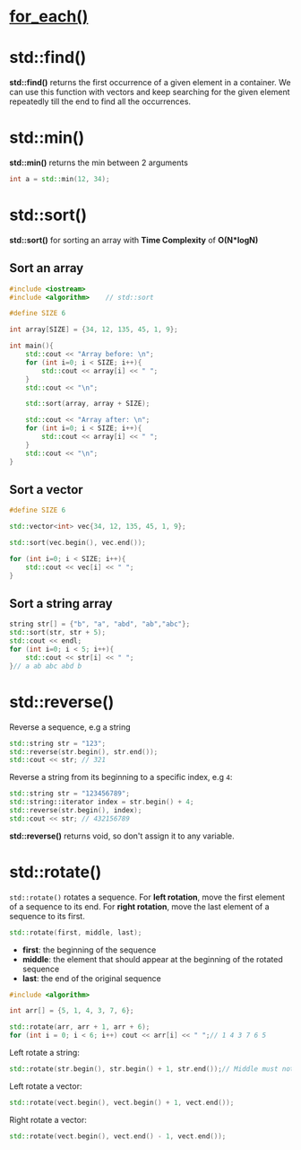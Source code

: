 # [for_each()](https://github.com/TranPhucVinh/Cplusplus/tree/master/Introduction/Function#for_each)

# std::find()
**std::find()** returns the first occurrence of a given element in a container. We can use this function with vectors and keep searching for the given element repeatedly till the end to find all the occurrences.
# std::min()
**std::min()** returns the min between 2 arguments
```cpp
int a = std::min(12, 34);
```
# std::sort()
**std::sort()** for sorting an array with **Time Complexity** of **O(N*logN)**

## Sort an array
```cpp
#include <iostream>
#include <algorithm>    // std::sort

#define SIZE 6

int array[SIZE] = {34, 12, 135, 45, 1, 9};

int main(){
    std::cout << "Array before: \n";
    for (int i=0; i < SIZE; i++){
		std::cout << array[i] << " ";
	}
    std::cout << "\n";

	std::sort(array, array + SIZE);

    std::cout << "Array after: \n";
    for (int i=0; i < SIZE; i++){
		std::cout << array[i] << " ";
	}
    std::cout << "\n";
}
```
## Sort a vector
```cpp
#define SIZE 6

std::vector<int> vec{34, 12, 135, 45, 1, 9};

std::sort(vec.begin(), vec.end());

for (int i=0; i < SIZE; i++){
	std::cout << vec[i] << " ";
}
```
## Sort a string array
```cpp
string str[] = {"b", "a", "abd", "ab","abc"};
std::sort(str, str + 5);
std::cout << endl;
for (int i=0; i < 5; i++){
	std::cout << str[i] << " ";
}// a ab abc abd b
```
# std::reverse()
Reverse a sequence, e.g a string
```cpp
std::string str = "123";
std::reverse(str.begin(), str.end());
std::cout << str; // 321
```
Reverse a string from its beginning to a specific index, e.g ``4``:
```cpp
std::string str = "123456789";
std::string::iterator index = str.begin() + 4;
std::reverse(str.begin(), index);
std::cout << str; // 432156789
```
**std::reverse()** returns void, so don't assign it to any variable.
# std::rotate()
``std::rotate()`` rotates a sequence. For **left rotation**, move the first element of a sequence to its end. For **right rotation**, move the last element of a sequence to its first.

```cpp
std::rotate(first, middle, last);
```
* **first**: the beginning of the sequence
* **middle**: the element that should appear at the beginning of the rotated sequence
* **last**:	the end of the original sequence
```cpp
#include <algorithm>

int arr[] = {5, 1, 4, 3, 7, 6};

std::rotate(arr, arr + 1, arr + 6);
for (int i = 0; i < 6; i++) cout << arr[i] << " ";// 1 4 3 7 6 5
```
Left rotate a string:
```cpp
std::rotate(str.begin(), str.begin() + 1, str.end());// Middle must not be str[1]
```
Left rotate a vector:
```cpp
std::rotate(vect.begin(), vect.begin() + 1, vect.end());
```
Right rotate a vector:
```cpp
std::rotate(vect.begin(), vect.end() - 1, vect.end());
```
